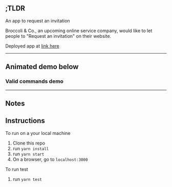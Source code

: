 ## ;TLDR

An app to request an invitation

Broccoli & Co., an upcoming online service company, would like to let people to "Request an invitation" on their website.

Deployed app at [link here]()

---

## Animated demo below

### Valid commands demo

---

## Notes

## Instructions

To run on a your local machine

1. Clone this repo
2. run `yarn install`
3. run `yarn start`
4. On a browser, go to `localhost:3000`

To run test

1. run `yarn test`
